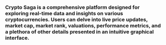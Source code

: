 ### Crypto Saga is a comprehensive platform designed for exploring real-time data and insights on various cryptocurrencies. Users can delve into live price updates, market cap, market rank, valuations, performance metrics, and a plethora of other details presented in an intuitive graphical interface. ###